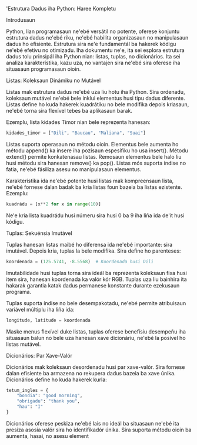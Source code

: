 'Estrutura Dadus iha Python: Haree Kompletu

Introdusaun

Python, lian programasaun ne'ebé versátil no potente, oferese konjuntu estrutura dadus ne'ebé riku, ne'ebé habilita organizasaun no manipulasaun dadus ho efisiente. Estrutura sira ne'e fundamentál ba hakerek kódigu ne'ebé efetivu no otimizadu. Iha dokumentu ne'e, ita sei esplora estrutura dadus tolu prinsipál iha Python nian: listas, tuplas, no dicionários. Ita sei analiza karakterístika, kazu uza, no vantajen sira ne'ebé sira oferese iha situasaun programasaun oioin.

Listas: Koleksaun Dinámiku no Mutável

Listas mak estrutura dadus ne'ebé uza liu hotu iha Python. Sira ordenadu, koleksaun mutável ne'ebé bele inklui elementus husi tipu dadus diferente. Listas define ho kuda hakerek kuadrátiku no bele modifika depois kriasaun, ne'ebé torna sira flexível tebes ba aplikasaun barak.

Ezemplu, lista kidades Timor nian bele reprezenta hanesan:

```python
kidades_timor = ["Dili", "Baucau", "Maliana", "Suai"]
```

Listas suporta operasaun no métodu oioin. Elementus bele aumenta ho métodu append() ka insere iha pozisaun espesífiku ho usa insert(). Métodu extend() permite konkatenasau listas. Remosaun elementus bele halo liu husi métodu sira hanesan remove() ka pop(). Listas mós suporta índise no fatia, ne'ebé fásiliza asesu no manipulasaun elementus.

Karakterístika ida ne'ebé potente husi listas mak kompreensaun lista, ne'ebé fornese dalan badak ba kria listas foun bazeia ba listas ezistente. Ezemplu:

```python
kuadrádu = [x**2 for x in range(10)]
```

Ne'e kria lista kuadrádu husi númeru sira husi 0 ba 9 iha liña ida de'it husi kódigu.

Tuplas: Sekuénsia Imutável

Tuplas hanesan listas maibé ho diferensa ida ne'ebé importante: sira imutável. Depois kria, tuplas la bele modifika. Sira define ho parenteses:

```python
koordenada = (125.5741, -8.5568)  # Koordenada husi Dili
```

Imutabilidade husi tuplas torna sira ideál ba reprezenta koleksaun fixa husi item sira, hanesan koordenada ka valór kór RGB. Tuplas uza liu bainhira ita hakarak garantia katak dadus permanese konstante durante ezekusaun programa.

Tuplas suporta índise no bele desempakotadu, ne'ebé permite atribuisaun variável múltiplu iha liña ida:

```python
longitude, latitude = koordenada
```

Maske menus flexível duke listas, tuplas oferese benefísiu desempeñu iha situasaun balun no bele uza hanesan xave dicionáriu, ne'ebé la posível ho listas mutável.

Dicionários: Par Xave-Valór

Dicionários mak koleksaun desordenadu husi par xave-valór. Sira fornese dalan efisiente ba armazena no rekupera dadus bazeia ba xave únika. Dicionários define ho kuda hakerek kurla:

```python
tetum_ingles = {
    "bondia": "good morning",
    "obrigadu": "thank you",
    "hau": "I"
}
```

Dicionários oferese peskiza ne'ebé lais no ideál ba situasaun ne'ebé ita presiza asosia valór sira ho identifikadór únika. Sira suporta métodu oioin ba aumenta, hasai, no asesu element